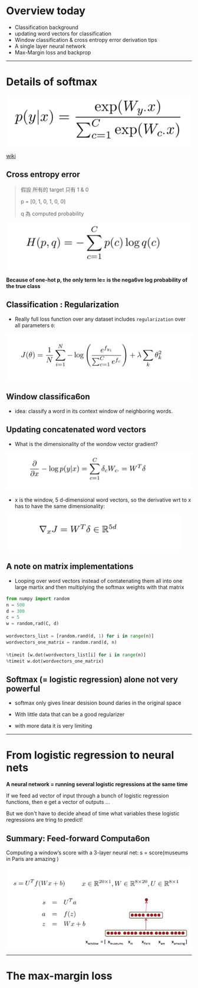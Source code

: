 # Overview today

- Classification background
- updating word vectors for classification
- Window classification & cross entropy error derivation tips
- A single layer neural network
- Max-Margin loss and backprop


---

# Details of softmax

![](https://github.com/jneo8/CS224n/blob/master/images/l4_1.png?raw=true)

[wiki](https://zh.wikipedia.org/wiki/Softmax函数)

##  Cross entropy error

> 假設 所有的 target 只有 1 & 0
> 
> p = [0, 1, 0, 1, 0, 0]
> 
> q 為 computed probability 


![](https://github.com/jneo8/CS224n/blob/master/images/l4_2.png?raw=true)


**Because of one-hot p, the only term le= is the nega6ve log probability of the true class**


##  Classification : Regularization

- Really full loss function over any dataset includes `regularization` over all parameters `0`:

![](https://github.com/jneo8/CS224n/blob/master/images/l4_3.png?raw=true)

##  Window classifica6on

- idea: classify a word in its context window of neighboring words.

##  Updating concatenated word vectors

- What is the dimensionality of the wondow vector gradient?

![](https://github.com/jneo8/CS224n/blob/master/images/l4_4.png?raw=true)

- x is the window, 5 d-dimensional word vectors, so the derivative wrt to x has to have the same dimensionality:


![](https://github.com/jneo8/CS224n/blob/master/images/l4_5.png?raw=true)


##  A note on matrix implementations

- Looping over word vectors instead of contatenating them all into one large martix and then multiplying the softmax weights with that matrix

```python
from numpy import random
n = 500
d = 300
c = 5
w = random,rad(C, d)

wordvectors_list = [random.rand(d, 1) for i in range(n)]
wordvectors_one_matrix = random.rand(d, n)

%timeit [w.dot(wordvectors_list[i] for i in range(n)]
%timeit w.dot(wordvectors_one_matrix)
```

##  Softmax (= logistic regression) alone not very powerful

- softmax only gives linear desision bound daries in the original space

- With little data that can be a good regularizer
- with more data it is very limiting


---


# From logistic regression to neural nets

**A neural network = running several logistic regressions at the same time**

If we feed ad vector of input through a bunch of logistic regression functions, then e get a vector of outputs ...

But we don't have to decide ahead of time what variables these logistic regressions are tring to predict!


## Summary: Feed-forward Computa6on
Computing a window’s score with a 3-layer neural net: s = score(museums in Paris are amazing )


![](https://github.com/jneo8/CS224n/blob/master/images/l4_6.png?raw=true)


---


# The max-margin loss
















